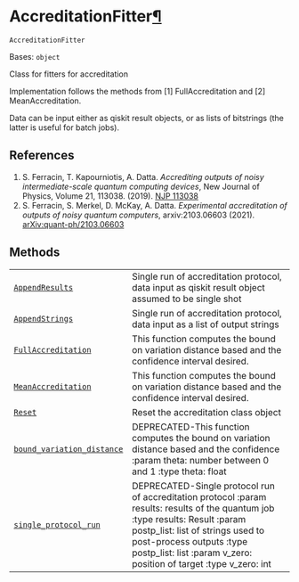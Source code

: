 # AccreditationFitter[¶](#accreditationfitter "Permalink to this headline")

<span id="undefined" />

`AccreditationFitter`

Bases: `object`

Class for fitters for accreditation

Implementation follows the methods from \[1] FullAccreditation and \[2] MeanAccreditation.

Data can be input either as qiskit result objects, or as lists of bitstrings (the latter is useful for batch jobs).

## References

1.  S. Ferracin, T. Kapourniotis, A. Datta. *Accrediting outputs of noisy intermediate-scale quantum computing devices*, New Journal of Physics, Volume 21, 113038. (2019). [NJP 113038](https://iopscience.iop.org/article/10.1088/1367-2630/ab4fd6)
2.  S. Ferracin, S. Merkel, D. McKay, A. Datta. *Experimental accreditation of outputs of noisy quantum computers*, arxiv:2103.06603 (2021). [arXiv:quant-ph/2103.06603](https://arxiv.org/abs/2103.06603)

## Methods

|                                                                                                                                                                                                                                                      |                                                                                                                                                                                                                                                                          |
| ---------------------------------------------------------------------------------------------------------------------------------------------------------------------------------------------------------------------------------------------------- | ------------------------------------------------------------------------------------------------------------------------------------------------------------------------------------------------------------------------------------------------------------------------ |
| [`AppendResults`](qiskit.ignis.verification.AccreditationFitter.AppendResults#qiskit.ignis.verification.AccreditationFitter.AppendResults "qiskit.ignis.verification.AccreditationFitter.AppendResults")                                             | Single run of accreditation protocol, data input as qiskit result object assumed to be single shot                                                                                                                                                                       |
| [`AppendStrings`](qiskit.ignis.verification.AccreditationFitter.AppendStrings#qiskit.ignis.verification.AccreditationFitter.AppendStrings "qiskit.ignis.verification.AccreditationFitter.AppendStrings")                                             | Single run of accreditation protocol, data input as a list of output strings                                                                                                                                                                                             |
| [`FullAccreditation`](qiskit.ignis.verification.AccreditationFitter.FullAccreditation#qiskit.ignis.verification.AccreditationFitter.FullAccreditation "qiskit.ignis.verification.AccreditationFitter.FullAccreditation")                             | This function computes the bound on variation distance based and the confidence interval desired.                                                                                                                                                                        |
| [`MeanAccreditation`](qiskit.ignis.verification.AccreditationFitter.MeanAccreditation#qiskit.ignis.verification.AccreditationFitter.MeanAccreditation "qiskit.ignis.verification.AccreditationFitter.MeanAccreditation")                             | This function computes the bound on variation distance based and the confidence interval desired.                                                                                                                                                                        |
| [`Reset`](qiskit.ignis.verification.AccreditationFitter.Reset#qiskit.ignis.verification.AccreditationFitter.Reset "qiskit.ignis.verification.AccreditationFitter.Reset")                                                                             | Reset the accreditation class object                                                                                                                                                                                                                                     |
| [`bound_variation_distance`](qiskit.ignis.verification.AccreditationFitter.bound_variation_distance#qiskit.ignis.verification.AccreditationFitter.bound_variation_distance "qiskit.ignis.verification.AccreditationFitter.bound_variation_distance") | DEPRECATED-This function computes the bound on variation distance based and the confidence :param theta: number between 0 and 1 :type theta: float                                                                                                                       |
| [`single_protocol_run`](qiskit.ignis.verification.AccreditationFitter.single_protocol_run#qiskit.ignis.verification.AccreditationFitter.single_protocol_run "qiskit.ignis.verification.AccreditationFitter.single_protocol_run")                     | DEPRECATED-Single protocol run of accreditation protocol :param results: results of the quantum job :type results: Result :param postp\_list: list of strings used to post-process outputs :type postp\_list: list :param v\_zero: position of target :type v\_zero: int |

